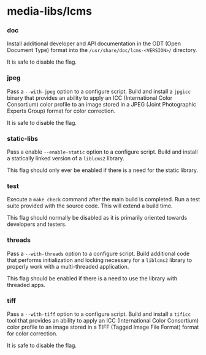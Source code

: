 # media-libs/lcms

### doc
Install additional developer and API documentation in the ODT (Open Document Type) format into the `/usr/share/doc/lcms-<VERSION>/` directory.

It is safe to disable the flag.

### jpeg
Pass a `--with-jpeg` option to a configure script. Build and install a `jpgicc` binary that provides an ability to apply an ICC (International Color Consortium) color profile to an image stored in a JPEG (Joint Photographic Experts Group) format for color correction.

It is safe to disable the flag.

### static-libs
Pass a enable `--enable-static` option to a configure script. Build and install a statically linked version of a `liblcms2` library.

This flag should only ever be enabled if there is a need for the static library.

### test
Execute a `make check` command after the main build is completed. Run a test suite provided with the source code. This will extend a build time.

This flag should normally be disabled as it is primarily oriented towards developers and testers.

### threads
Pass a `--with-threads` option to a configure script. Build additional code that performs initialization and locking necessary for a `liblcms2` library to properly work with a multi-threaded application.

This flag should be enabled if there is a need to use the library with threaded apps.

### tiff
Pass a `--with-tiff` option to a configure script. Build and install a `tificc` tool that provides an ability to apply an ICC (International Color Consortium) color profile to an image stored in a TIFF (Tagged Image File Format) format for color correction.

It is safe to disable the flag.
